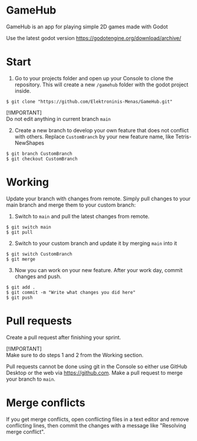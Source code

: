 # GameHub

GameHub is an app for playing simple 2D games made with Godot

Use the latest godot version https://godotengine.org/download/archive/

# Start

1. Go to your projects folder and open up your Console to clone the repository. This will create a new `/gamehub` folder with the godot project inside.

```Console
$ git clone "https://github.com/Elektroninis-Menas/GameHub.git"
```

[!IMPORTANT]  
Do not edit anything in current branch `main`

2. Create a new branch to develop your own feature that does not conflict with others. Replace `CustomBranch` by your new feature name, like Tetris-NewShapes

```Console
$ git branch CustomBranch
$ git checkout CustomBranch
```

# Working

Update your branch with changes from remote. Simply pull changes to your main branch and merge them to your custom branch:

1. Switch to `main` and pull the latest changes from remote.

```Console
$ git switch main
$ git pull
```

2. Switch to your custom branch and update it by merging `main` into it

```Console
$ git switch CustomBranch
$ git merge
```

3. Now you can work on your new feature. After your work day, commit changes and push.

```Console
$ git add .
$ git commit -m "Write what changes you did here"
$ git push
```

# Pull requests

Create a pull request after finishing your sprint.

[!IMPORTANT]  
Make sure to do steps 1 and 2 from the Working section.

Pull requests cannot be done using git in the Console so either use GitHub Desktop or the web via https://github.com. Make a pull request to merge your branch to `main`.

# Merge conflicts

If you get merge conflicts, open conflicting files in a text editor and remove conflicting lines, then commit the changes with a message like "Resolving merge conflict".
